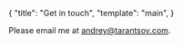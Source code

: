 {
  "title": "Get in touch",
  "template": "main",
}

Please email me at [andrey@tarantsov.com](mailto:andrey@tarantsov.com).

